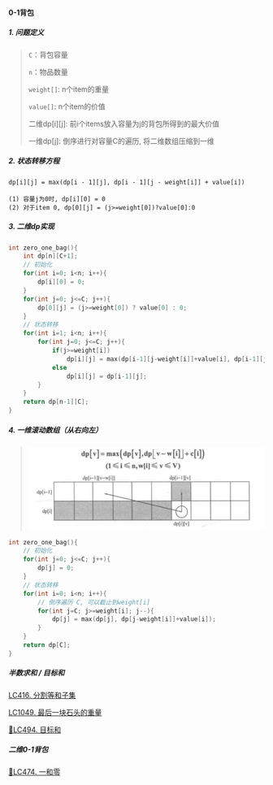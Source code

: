 #### 0-1背包

##### 1. 问题定义
> 
> `C`：背包容量
> 
> `n`：物品数量
> 
> `weight[]`: n个item的重量
> 
> `value[]`: n个item的价值
> 
> 二维dp[i][j]: 前i个items放入容量为j的背包所得到的最大价值
>
> 一维dp[j]: 倒序进行对容量C的遍历, 将二维数组压缩到一维


##### 2. 状态转移方程
```
dp[i][j] = max(dp[i - 1][j], dp[i - 1][j - weight[i]] + value[i])

(1) 容量j为0时, dp[i][0] = 0
(2) 对于item 0, dp[0][j] = (j>=weight[0])?value[0]:0
```


##### 3. 二维dp实现
```CPP
int zero_one_bag(){
    int dp[n][C+1];
    // 初始化
    for(int i=0; i<n; i++){
        dp[i][0] = 0;
    }
    for(int j=0; j<=C; j++){
        dp[0][j] = (j>=weight[0]) ? value[0] : 0;
    }
    // 状态转移
    for(int i=1; i<n; i++){
        for(int j=0; j<=C; j++){
            if(j>=weight[i])
	            dp[i][j] = max(dp[i-1][j-weight[i]]+value[i], dp[i-1][j]);	// max{放jth, 不放jth}
            else
                dp[i][j] = dp[i-1][j];
        }
    }
    return dp[n-1][C];
}
```


##### 4. 一维滚动数组（从右向左）

> <img src="../appendix/0-1背包.png">

```CPP
int zero_one_bag(){
    // 初始化
    for(int j=0; j<=C; j++){
        dp[j] = 0;
    }
    // 状态转移
    for(int i=0; i<n; i++){
        // 倒序遍历 C, 可以截止到weight[i]
        for(int j=C; j>=weight[i]; j--){
            dp[j] = max(dp[j], dp[j-weight[i]]+value[i]);
        }
    }
    return dp[C];
}
```


##### 半数求和 / 目标和

[LC416. 分割等和子集](/workspace/416.%E5%88%86%E5%89%B2%E7%AD%89%E5%92%8C%E5%AD%90%E9%9B%86.cpp)

[LC1049. 最后一块石头的重量](/workspace/1049.%E6%9C%80%E5%90%8E%E4%B8%80%E5%9D%97%E7%9F%B3%E5%A4%B4%E7%9A%84%E9%87%8D%E9%87%8F-ii.cpp)

[📌LC494. 目标和](/workspace/494.%E7%9B%AE%E6%A0%87%E5%92%8C.cpp)



##### 二维0-1背包
[📌LC474. 一和零](/workspace/474.%E4%B8%80%E5%92%8C%E9%9B%B6.cpp)
